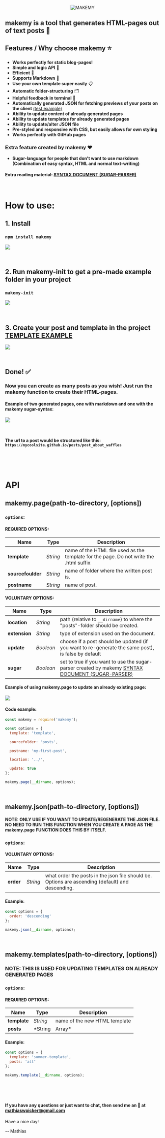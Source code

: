 <p align="center">
<img src="/media/makemy.png" alt="MAKEMY">
</p>

## makemy is a tool that generates HTML-pages out of text posts 📄

## Features / Why choose makemy ⭐

- **Works perfectly for static blog-pages!**
- **Simple and logic API** 🌻
- **Efficient** 🚄
- **Supports Markdown** 📝
- **Use your own template super easily** 📋
- **Automatic folder-structuring** 🗂
- **Helpful feedback in terminal** 📢
- **Automatically generated JSON for fetching previews of your posts on the client** [(test example)](/test/client.js)
- **Ability to update content of already generated pages**
- **Ability to update templates for already generated pages**
- **Ability to update/alter JSON file**
- **Pre-styled and responsive with CSS, but easily allows for own styling**
- **Works perfectly with GitHub pages**

### Extra feature created by makemy :heart:

- **Sugar-language for people that don't want to use markdown (Combination of easy syntax, HTML and normal text-writing)**

#### Extra reading material: [SYNTAX DOCUMENT (SUGAR-PARSER)](/SYNTAX-DOCUMENT.md)

&nbsp;

# How to use:

## 1️. Install

### `npm install makemy`

![](media/npm-install.gif)


&nbsp;

## 2️. Run makemy-init to get a pre-made example folder in your project

### `makemy-init`

![](media/makemy-init.gif)

&nbsp;


## 3. Create your post and template in the project [TEMPLATE EXAMPLE](/test/template.html)

![](media/createpage.gif)

&nbsp;


## Done! ✅

### Now you can create as many posts as you wish! Just run the makemy function to create their HTML-pages. 

#### Example of two generated pages, one with markdown and one with the makemy sugar-syntax:

![](media/page-example.gif)

&nbsp;

#### The url to a post would be structured like this: `https://mycoolsite.github.io/posts/post_about_waffles`

&nbsp;

&nbsp;

# API

## makemy.page(path-to-directory, [options])

### `options`:

#### REQUIRED OPTIONS:

| Name | Type | Description |
| --- | --- | --- |
| **template** | *String*  | name of the HTML file used as the template for the page. Do not write the .html suffix |
| **sourcefoulder** | *String* | name of folder where the written post is. |
| **postname** | *String* | name of post. |



#### VOLUNTARY OPTIONS:

| Name | Type | Description |
| --- | --- | --- |
| **location** | *String*  | path (relative to `__dirname`) to where the "posts"-folder should be created.|
| **extension** | *String* | type of extension used on the document. |
| **update** | *Boolean* | choose if a post should be updated (if you want to re-generate the same post), is false by default |
| **sugar** | *Boolean* | set to true if you want to use the sugar-parser created by makemy [SYNTAX DOCUMENT (SUGAR-PARSER)](/SYNTAX-DOCUMENT.md) |

#### Example of using makemy.page to update an already existing page:

![](media/update-example.gif)

#### Code example:

```js
const makemy = require('makemy');

const options = {
  template: 'template',

  sourcefolder: 'posts',

  postname: 'my-first-post',

  location: '../',

  update: true
};

makemy.page(__dirname, options);
```

&nbsp;

## makemy.json(path-to-directory, [options])

#### NOTE: ONLY USE IF YOU WANT TO UPDATE/REGENERATE THE JSON FILE. NO NEED TO RUN THIS FUNCTION WHEN YOU CREATE A PAGE AS THE makemy.page FUNCTION DOES THIS BY ITSELF.

### `options`:

#### VOLUNTARY OPTIONS:

| Name | Type | Description |
| --- | --- | --- |
| **order** | *String*  | what order the posts in the json file should be. Options are ascending (default) and descending.|


#### Example:

```js
const options = {
  order: 'descending'
};

makemy.json(__dirname, options);
```

&nbsp;

## makemy.templates(path-to-directory, [options])

### NOTE: THIS IS USED FOR UPDATING TEMPLATES ON ALREADY GENERATED PAGES

### `options`:

#### REQUIRED OPTIONS:

| Name | Type | Description |
| --- | --- | --- |
| **template** | *String*  | name of the new HTML template |
| **posts** | *String|Array* | the posts that should have their tempalte updated. Can either be an array with names or just the string 'all'. |

#### Example:

```js
const options = {
  template: 'summer-template',
  posts: 'all'
};

makemy.template(__dirname, options);
```

&nbsp;

&nbsp;

#### If you have any questions or just want to chat, then send me an 📧 at mathiaswpicker@gmail.com

Have a nice day!

-- Mathias
